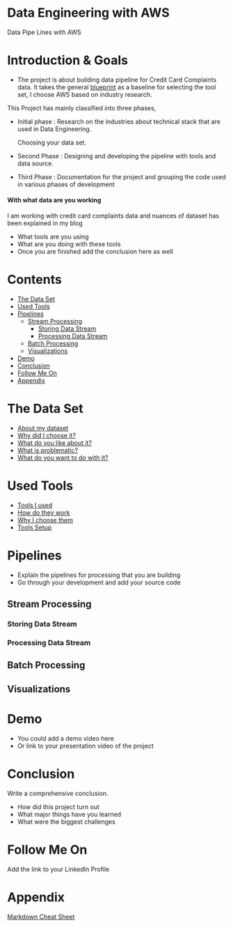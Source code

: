 # Data Engineering with AWS
Data Pipe Lines with AWS

# Introduction & Goals
- The project is about building data pipeline for Credit Card Complaints data.  It takes the general [blueprint](https://github.com/andkret/Cookbook/blob/master/sections/01-Introduction.md#my-data-science-platform-blueprint) as a baseline for selecting the tool set,  I choose AWS based on industry research.


This Project has mainly classified into three phases,

  - Initial phase : Research on the industries about technical stack that are used in Data Engineering.

    Choosing your data set.

  - Second Phase : Designing and developing the pipeline with tools and data source.
  - Third Phase : Documentation for the project and grouping the code used in various phases of development

  #### With what data are you working 
  I am working with credit card complaints data and nuances of dataset has been explained in my blog
  - What tools are you using
  - What are you doing with these tools
  - Once you are finished add the conclusion here as well


# Contents

- [The Data Set](#the-data-set)
- [Used Tools](#used-tools)
- [Pipelines](#pipelines)
  - [Stream Processing](#stream-processing)
    - [Storing Data Stream](#storing-data-stream)
    - [Processing Data Stream](#processing-data-stream)
  - [Batch Processing](#batch-processing)
  - [Visualizations](#visualizations)
- [Demo](#demo)
- [Conclusion](#conclusion)
- [Follow Me On](#follow-me-on)
- [Appendix](#appendix)


# The Data Set
- [About my dataset](Contents/Dataset.MD)
- [Why did I choose it?](Contents/Dataset.MD)
- [What do you like about it?](Contents/Dataset.MD)
- [What is problematic?](Contents/Dataset.MD)
- [What do you want to do with it?](Contents/Dataset.MD)

# Used Tools
- [Tools I used](Contents/Tools.MD)
- [How do they work]((Contents/Tools.MD))
- [Why I choose them](Contents/Tools.MD)
- [Tools Setup](Contents/Tools.MD)

# Pipelines
- Explain the pipelines for processing that you are building
- Go through your development and add your source code

## Stream Processing
### Storing Data Stream
### Processing Data Stream
## Batch Processing
## Visualizations

# Demo
- You could add a demo video here
- Or link to your presentation video of the project

# Conclusion
Write a comprehensive conclusion.
- How did this project turn out
- What major things have you learned
- What were the biggest challenges

# Follow Me On
Add the link to your LinkedIn Profile

# Appendix

[Markdown Cheat Sheet](https://github.com/adam-p/markdown-here/wiki/Markdown-Cheatsheet)
